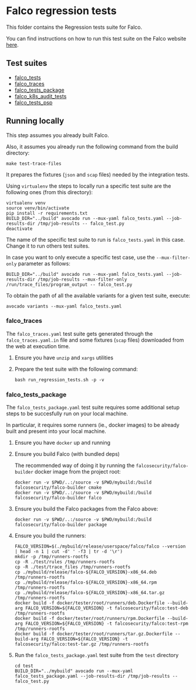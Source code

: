 # Falco regression tests

This folder contains the Regression tests suite for Falco.

You can find instructions on how to run this test suite on the Falco website [here](https://falco.org/docs/source/#run-regression-tests).

## Test suites

- [falco_tests](./falco_tests.yaml)
- [falco_traces](./falco_traces.yaml.in)
- [falco_tests_package](./falco_tests_package.yaml)
- [falco_k8s_audit_tests](./falco_k8s_audit_tests.yaml)
- [falco_tests_psp](./falco_tests_psp.yaml)

## Running locally

This step assumes you already built Falco.

Also, it assumes you already run the following command from the build directory:

```console
make test-trace-files
```

It prepares the fixtures (`json` and `scap` files) needed by the integration tests.

Using `virtualenv` the steps to locally run a specific test suite are the following ones (from this directory):

```console
virtualenv venv
source venv/bin/activate
pip install -r requirements.txt
BUILD_DIR="../build" avocado run --mux-yaml falco_tests.yaml --job-results-dir /tmp/job-results -- falco_test.py
deactivate
```

The name of the specific test suite to run is `falco_tests.yaml` in this case. Change it to run others test suites.

In case you want to only execute a specific test case, use the `--mux-filter-only` parameter as follows:

```console
BUILD_DIR="../build" avocado run --mux-yaml falco_tests.yaml --job-results-dir /tmp/job-results --mux-filter-only /run/trace_files/program_output -- falco_test.py
```

To obtain the path of all the available variants for a given test suite, execute:

```console
avocado variants --mux-yaml falco_tests.yaml
```

### falco_traces

The `falco_traces.yaml` test suite gets generated through the `falco_traces.yaml.in` file and some fixtures (`scap` files) downloaded from the web at execution time.

1. Ensure you have `unzip` and `xargs` utilities
2. Prepare the test suite with the following command:

    ```console
    bash run_regression_tests.sh -p -v
    ```

### falco_tests_package

The `falco_tests_package.yaml` test suite requires some additional setup steps to be succesfully run on your local machine.

In particular, it requires some runners (ie., docker images) to be already built and present into your local machine.

1. Ensure you have `docker` up and running
2. Ensure you build Falco (with bundled deps)

    The recommended way of doing it by running the `falcosecurity/falco-builder` docker image from the project root:

    ```console
    docker run -v $PWD/..:/source -v $PWD/mybuild:/build falcosecurity/falco-builder cmake
    docker run -v $PWD/..:/source -v $PWD/mybuild:/build falcosecurity/falco-builder falco
    ```

3. Ensure you build the Falco packages from the Falco above:

    ```console
    docker run -v $PWD/..:/source -v $PWD/mybuild:/build falcosecurity/falco-builder package
    ```

4. Ensure you build the runners:

    ```console
    FALCO_VERSION=$(./mybuild/release/userspace/falco/falco --version  | head -n 1 | cut -d' ' -f3 | tr -d '\r')
    mkdir -p /tmp/runners-rootfs
    cp -R ./test/rules /tmp/runners-rootfs
    cp -R ./test/trace_files /tmp/runners-rootfs
    cp ./mybuild/release/falco-${FALCO_VERSION}-x86_64.deb /tmp/runners-rootfs
    cp ./mybuild/release/falco-${FALCO_VERSION}-x86_64.rpm /tmp/runners-rootfs
    cp ./mybuild/release/falco-${FALCO_VERSION}-x86_64.tar.gz /tmp/runners-rootfs
    docker build -f docker/tester/root/runners/deb.Dockerfile --build-arg FALCO_VERSION=${FALCO_VERSION} -t falcosecurity/falco:test-deb /tmp/runners-rootfs
    docker build -f docker/tester/root/runners/rpm.Dockerfile --build-arg FALCO_VERSION=${FALCO_VERSION} -t falcosecurity/falco:test-rpm /tmp/runners-rootfs
    docker build -f docker/tester/root/runners/tar.gz.Dockerfile --build-arg FALCO_VERSION=${FALCO_VERSION} -t falcosecurity/falco:test-tar.gz /tmp/runners-rootfs
    ```

5. Run the `falco_tests_package.yaml` test suite from the `test` directory

    ```console
    cd test
    BUILD_DIR="../mybuild" avocado run --mux-yaml falco_tests_package.yaml --job-results-dir /tmp/job-results -- falco_test.py
    ```